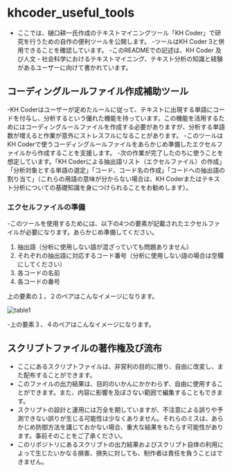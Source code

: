 # khcoder_useful_tools
- ここでは、樋口耕一氏作成のテキストマイニングツール「KH Coder」で研究を行うための自作の便利ツールを公開します。
-ツールはKH Coder 3と併用できることを確認しています。
-このREADMEでの記述は、KH Coder 及び人文・社会科学におけるテキストマイニング、テキスト分析の知識と経験があるユーザーに向けて書かれています。

## コーディングルールファイル作成補助ツール
-KH Coderはユーザーが定めたルールに従って、テキストに出現する単語にコードを付与し、分析するという優れた機能を持っています。この機能を活用するためにはコーディングルールファイルを作成する必要がありますが、分析する単語数が増えると作業が意外にストレスフルになることがあります。
-このツールはKH Coderで使うコーディングルールファイルをあらかじめ準備したエクセルファイルから作成することを支援します。
-次の作業が完了したのちに使うことを想定しています。「KH Coderによる抽出語リスト（エクセルファイル）の作成」「分析対象とする単語の選定」「コード、コード名の作成」「コードへの抽出語の割り当て」（これらの用語の意味が分からない場合は、KH Coderまたはテキスト分析についての基礎知識を身につけられることをお勧めします）。
### エクセルファイルの準備
-このツールを使用するためには、以下の4つの要素が記載されたエクセルファイルが必要になります。あらかじめ準備してください。
1. 抽出語（分析に使用しない語が混ざっていても問題ありません）
2. それぞれの抽出語に対応するコード番号（分析に使用しない語の場合は空欄にしてください）
3. 各コードの名前
4. 各コードの番号

上の要素の１，２のペアはこんなイメージになります。

![table1](https://user-images.githubusercontent.com/71582166/130348804-a912fd85-70d3-4f96-b801-ff1f693ed8f7.jpg)

-上の要素３、４のペアはこんなイメージになります。



## スクリプトファイルの著作権及び流布  
- ここにあるスクリプトファイルは、非営利の目的に限り、自由に改変し、また配布することができます。
- このファイルの出力結果は、目的のいかんにかかわらず、自由に使用することができます。また、内容に影響を及ぼさない範囲で編集することもできます。  
- スクリプトの設計と運用には万全を期していますが、不注意による誤りや予測できない誤りが生じる可能性は少なくありません。それらのミスは、あらかじめ防御方法を講じておかない場合、重大な結果をもたらす可能性があります。事前そのことをご了承ください。  
- このリポジトリにあるスクリプトの出力結果およびスクリプト自体の利用によって生じたいかなる損害、損失に対しても、制作者は責任を負うことはできません。
